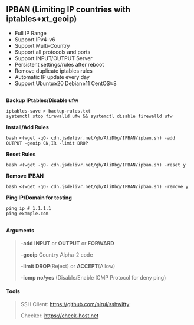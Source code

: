 ## IPBAN (Limiting IP countries with iptables+xt_geoip)

- Full IP Range
- Support IPv4-v6
- Support Multi-Country
- Support all protocols and ports
- Support INPUT/OUTPUT Server
- Persistent settings/rules after reboot
- Remove duplicate iptables rules
- Automatic IP update every day
- Support Ubuntu≥20 Debian≥11 CentOS≥8
## 
**Backup IPtables/Disable ufw**
```
iptables-save > backup-rules.txt
systemctl stop firewalld ufw && systemctl disable firewalld ufw
```
  
**Install/Add Rules**
```
bash <(wget -qO- cdn.jsdelivr.net/gh/AliDbg/IPBAN/ipban.sh) -add OUTPUT -geoip CN,IR -limit DROP
```

**Reset Rules**
```
bash <(wget -qO- cdn.jsdelivr.net/gh/AliDbg/IPBAN/ipban.sh) -reset y
```

**Remove IPBAN**
```
bash <(wget -qO- cdn.jsdelivr.net/gh/AliDbg/IPBAN/ipban.sh) -remove y
```

**Ping IP/Domain for testing**
```
ping ip # 1.1.1.1
ping example.com
```


## 
#### Arguments
>
> **-add** **INPUT** or **OUTPUT** or **FORWARD**
>
> **-geoip** Country Alpha-2 code
>
> **-limit**  **DROP**(Reject) or **ACCEPT**(Allow)
>
> **-icmp no/yes** (Disable/Enable ICMP Protocol for deny ping)


#### Tools
> SSH Client: https://github.com/nirui/sshwifty
>
> Checker: https://check-host.net
